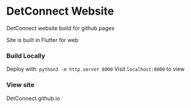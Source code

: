 # DetConnect Website

DetConnect website build for github pages

Site is built in Flutter for web

### Build Locally

Deploy with: `python3 -m http.server 8000`
Visit `localhost:8000` to view

### View site

DetConnect.github.io
